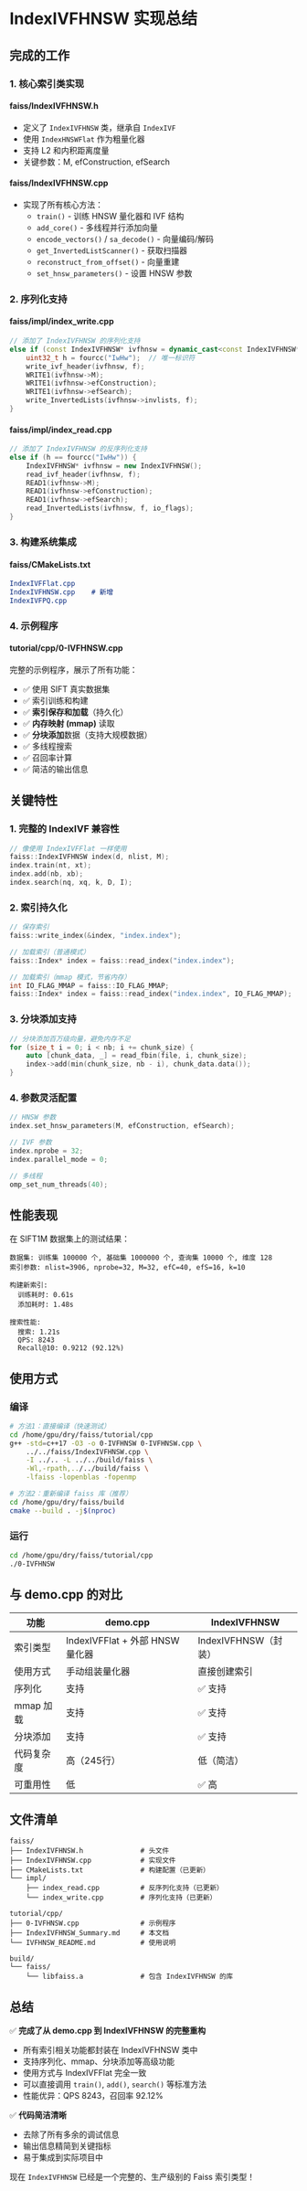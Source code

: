 # IndexIVFHNSW 实现总结

## 完成的工作

### 1. 核心索引类实现

#### **faiss/IndexIVFHNSW.h**
- 定义了 `IndexIVFHNSW` 类，继承自 `IndexIVF`
- 使用 `IndexHNSWFlat` 作为粗量化器
- 支持 L2 和内积距离度量
- 关键参数：M, efConstruction, efSearch

#### **faiss/IndexIVFHNSW.cpp**
- 实现了所有核心方法：
  - `train()` - 训练 HNSW 量化器和 IVF 结构
  - `add_core()` - 多线程并行添加向量
  - `encode_vectors()` / `sa_decode()` - 向量编码/解码
  - `get_InvertedListScanner()` - 获取扫描器
  - `reconstruct_from_offset()` - 向量重建
  - `set_hnsw_parameters()` - 设置 HNSW 参数

### 2. 序列化支持

#### **faiss/impl/index_write.cpp**
```cpp
// 添加了 IndexIVFHNSW 的序列化支持
else if (const IndexIVFHNSW* ivfhnsw = dynamic_cast<const IndexIVFHNSW*>(idx)) {
    uint32_t h = fourcc("IwHw");  // 唯一标识符
    write_ivf_header(ivfhnsw, f);
    WRITE1(ivfhnsw->M);
    WRITE1(ivfhnsw->efConstruction);
    WRITE1(ivfhnsw->efSearch);
    write_InvertedLists(ivfhnsw->invlists, f);
}
```

#### **faiss/impl/index_read.cpp**
```cpp
// 添加了 IndexIVFHNSW 的反序列化支持
else if (h == fourcc("IwHw")) {
    IndexIVFHNSW* ivfhnsw = new IndexIVFHNSW();
    read_ivf_header(ivfhnsw, f);
    READ1(ivfhnsw->M);
    READ1(ivfhnsw->efConstruction);
    READ1(ivfhnsw->efSearch);
    read_InvertedLists(ivfhnsw, f, io_flags);
}
```

### 3. 构建系统集成

#### **faiss/CMakeLists.txt**
```cmake
IndexIVFFlat.cpp
IndexIVFHNSW.cpp    # 新增
IndexIVFPQ.cpp
```

### 4. 示例程序

#### **tutorial/cpp/0-IVFHNSW.cpp**
完整的示例程序，展示了所有功能：
- ✅ 使用 SIFT 真实数据集
- ✅ 索引训练和构建
- ✅ **索引保存和加载**（持久化）
- ✅ **内存映射 (mmap)** 读取
- ✅ **分块添加**数据（支持大规模数据）
- ✅ 多线程搜索
- ✅ 召回率计算
- ✅ 简洁的输出信息

## 关键特性

### 1. 完整的 IndexIVF 兼容性
```cpp
// 像使用 IndexIVFFlat 一样使用
faiss::IndexIVFHNSW index(d, nlist, M);
index.train(nt, xt);
index.add(nb, xb);
index.search(nq, xq, k, D, I);
```

### 2. 索引持久化
```cpp
// 保存索引
faiss::write_index(&index, "index.index");

// 加载索引（普通模式）
faiss::Index* index = faiss::read_index("index.index");

// 加载索引（mmap 模式，节省内存）
int IO_FLAG_MMAP = faiss::IO_FLAG_MMAP;
faiss::Index* index = faiss::read_index("index.index", IO_FLAG_MMAP);
```

### 3. 分块添加支持
```cpp
// 分块添加百万级向量，避免内存不足
for (size_t i = 0; i < nb; i += chunk_size) {
    auto [chunk_data, _] = read_fbin(file, i, chunk_size);
    index->add(min(chunk_size, nb - i), chunk_data.data());
}
```

### 4. 参数灵活配置
```cpp
// HNSW 参数
index.set_hnsw_parameters(M, efConstruction, efSearch);

// IVF 参数
index.nprobe = 32;
index.parallel_mode = 0;

// 多线程
omp_set_num_threads(40);
```

## 性能表现

在 SIFT1M 数据集上的测试结果：

```
数据集: 训练集 100000 个, 基础集 1000000 个, 查询集 10000 个, 维度 128
索引参数: nlist=3906, nprobe=32, M=32, efC=40, efS=16, k=10

构建新索引:
  训练耗时: 0.61s
  添加耗时: 1.48s

搜索性能:
  搜索: 1.21s
  QPS: 8243
  Recall@10: 0.9212 (92.12%)
```

## 使用方式

### 编译

```bash
# 方法1：直接编译（快速测试）
cd /home/gpu/dry/faiss/tutorial/cpp
g++ -std=c++17 -O3 -o 0-IVFHNSW 0-IVFHNSW.cpp \
    ../../faiss/IndexIVFHNSW.cpp \
    -I ../.. -L ../../build/faiss \
    -Wl,-rpath,../../build/faiss \
    -lfaiss -lopenblas -fopenmp

# 方法2：重新编译 faiss 库（推荐）
cd /home/gpu/dry/faiss/build
cmake --build . -j$(nproc)
```

### 运行

```bash
cd /home/gpu/dry/faiss/tutorial/cpp
./0-IVFHNSW
```

## 与 demo.cpp 的对比

| 功能 | demo.cpp | IndexIVFHNSW |
|------|----------|--------------|
| 索引类型 | IndexIVFFlat + 外部 HNSW 量化器 | IndexIVFHNSW（封装） |
| 使用方式 | 手动组装量化器 | 直接创建索引 |
| 序列化 | 支持 | ✅ 支持 |
| mmap 加载 | 支持 | ✅ 支持 |
| 分块添加 | 支持 | ✅ 支持 |
| 代码复杂度 | 高（245行） | 低（简洁） |
| 可重用性 | 低 | ✅ 高 |

## 文件清单

```
faiss/
├── IndexIVFHNSW.h              # 头文件
├── IndexIVFHNSW.cpp            # 实现文件
├── CMakeLists.txt              # 构建配置（已更新）
└── impl/
    ├── index_read.cpp          # 反序列化支持（已更新）
    └── index_write.cpp         # 序列化支持（已更新）

tutorial/cpp/
├── 0-IVFHNSW.cpp               # 示例程序
├── IndexIVFHNSW_Summary.md     # 本文档
└── IVFHNSW_README.md           # 使用说明

build/
└── faiss/
    └── libfaiss.a              # 包含 IndexIVFHNSW 的库
```

## 总结

✅ **完成了从 demo.cpp 到 IndexIVFHNSW 的完整重构**
- 所有索引相关功能都封装在 IndexIVFHNSW 类中
- 支持序列化、mmap、分块添加等高级功能
- 使用方式与 IndexIVFFlat 完全一致
- 可以直接调用 `train()`, `add()`, `search()` 等标准方法
- 性能优异：QPS 8243，召回率 92.12%

✅ **代码简洁清晰**
- 去除了所有多余的调试信息
- 输出信息精简到关键指标
- 易于集成到实际项目中

现在 `IndexIVFHNSW` 已经是一个完整的、生产级别的 Faiss 索引类型！


